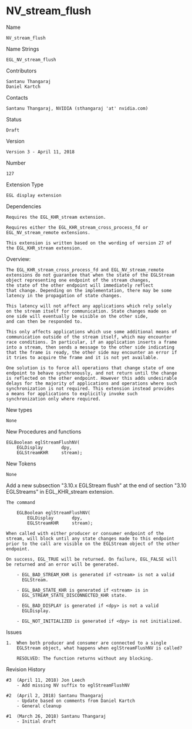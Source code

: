 # NV_stream_flush

Name

    NV_stream_flush

Name Strings

    EGL_NV_stream_flush

Contributors

    Santanu Thangaraj
    Daniel Kartch

Contacts

    Santanu Thangaraj, NVIDIA (sthangaraj 'at' nvidia.com)

Status

    Draft

Version

    Version 3 - April 11, 2018

Number

    127

Extension Type

    EGL display extension

Dependencies

    Requires the EGL_KHR_stream extension.

    Requires either the EGL_KHR_stream_cross_process_fd or 
    EGL_NV_stream_remote extensions.
    
    This extension is written based on the wording of version 27 of 
    the EGL_KHR_stream extension.

Overview:

    The EGL_KHR_stream_cross_process_fd and EGL_NV_stream_remote 
    extensions do not guarantee that when the state of the EGLStream
    object representing one endpoint of the stream changes, 
    the state of the other endpoint will immediately reflect 
    that change. Depending on the implementation, there may be some
    latency in the propagation of state changes.

    This latency will not affect any applications which rely solely
    on the stream itself for communication. State changes made on 
    one side will eventually be visible on the other side, 
    and can then be responded to.

    This only affects applications which use some additional means of 
    communication outside of the stream itself, which may encounter 
    race conditions. In particular, if an application inserts a frame
    into a stream, then sends a message to the other side indicating 
    that the frame is ready, the other side may encounter an error if
    it tries to acquire the frame and it is not yet available.

    One solution is to force all operations that change state of one 
    endpoint to behave synchronously, and not return until the change
    is reflected on the other endpoint. However this adds undesirable 
    delays for the majority of applications and operations where such 
    synchronization is not required. This extension instead provides
    a means for applications to explicitly invoke such 
    synchronization only where required.

New types

    None

New Procedures and functions

    EGLBoolean eglStreamFlushNV(
        EGLDisplay       dpy,
        EGLStreamKHR     stream); 

New Tokens
    
    None

Add a new subsection "3.10.x EGLStream flush" at the end of section 
"3.10 EGLStreams" in EGL_KHR_stream extension.

    The command

        EGLBoolean eglStreamFlushNV(
            EGLDisplay       dpy,
            EGLStreamKHR     stream);

    When called with either producer or consumer endpoint of the 
    stream, will block until any state changes made to this endpoint 
    prior to the call are visible on the EGLStream object of the other
    endpoint.

    On success, EGL_TRUE will be returned. On failure, EGL_FALSE will
    be returned and an error will be generated.

        - EGL_BAD_STREAM_KHR is generated if <stream> is not a valid
          EGLStream.

        - EGL_BAD_STATE_KHR is generated if <stream> is in
          EGL_STREAM_STATE_DISCONNECTED_KHR state.

        - EGL_BAD_DISPLAY is generated if <dpy> is not a valid
          EGLDisplay.

        - EGL_NOT_INITIALIZED is generated if <dpy> is not initialized.

Issues

    1.  When both producer and consumer are connected to a single 
        EGLStream object, what happens when eglStreamFlushNV is called?

        RESOLVED: The function returns without any blocking.

Revision History

    #3  (April 11, 2018) Jon Leech
        - Add missing NV suffix to eglStreamFlushNV

    #2  (April 2, 2018) Santanu Thangaraj
        - Update based on comments from Daniel Kartch
        - General cleanup

    #1  (March 26, 2018) Santanu Thangaraj
        - Initial draft
